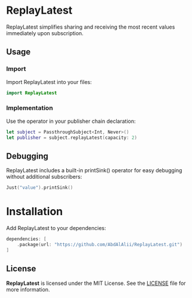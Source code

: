 # ReplayLatest

ReplayLatest simplifies sharing and receiving the most recent values immediately upon subscription.

## Usage

### Import

Import ReplayLatest into your files:

```swift
import ReplayLatest
````

### Implementation

Use the operator in your publisher chain declaration:

```swift
let subject = PassthroughSubject<Int, Never>()
let publisher = subject.replayLatest(capacity: 2)
````

## Debugging

ReplayLatest includes a built-in printSink() operator for easy debugging without additional subscribers:

```swift
Just("value").printSink()
```

# Installation

Add ReplayLatest to your dependencies:

```swift
dependencies: [
	.package(url: "https://github.com/AbdAlAlii/ReplayLatest.git")
]
```

## License

**ReplayLatest** is licensed under the MIT License. See the [LICENSE](./LICENSE) file for more information.